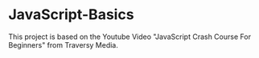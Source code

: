# JavaScript-Basics

This project is based on the Youtube Video "JavaScript Crash Course For Beginners" from Traversy Media.
